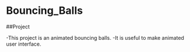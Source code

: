# Bouncing_Balls


##Project

-This project is an animated bouncing balls.
-It is useful to make animated user interface.


##
